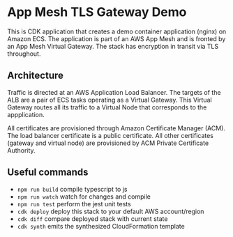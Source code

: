 # App Mesh TLS Gateway Demo

This is CDK application that creates a demo container application (nginx) on
Amazon ECS. The application is part of an AWS App Mesh and is fronted by an App
Mesh Virtual Gateway. The stack has encryption in transit via TLS throughout.

## Architecture

Traffic is directed at an AWS Application Load Balancer. The targets of the ALB
are a pair of ECS tasks operating as a Virtual Gateway. This Virtual Gateway
routes all its traffic to a Virtual Node that corresponds to the appplication.

All certificates are provisioned through Amazon Certificate Manager (ACM). The
load balancer certificate is a public certificate. All other certificates
(gateway and virtual node) are provisioned by ACM Private Certificate Authority.

## Useful commands

 * `npm run build`   compile typescript to js
 * `npm run watch`   watch for changes and compile
 * `npm run test`    perform the jest unit tests
 * `cdk deploy`      deploy this stack to your default AWS account/region
 * `cdk diff`        compare deployed stack with current state
 * `cdk synth`       emits the synthesized CloudFormation template
